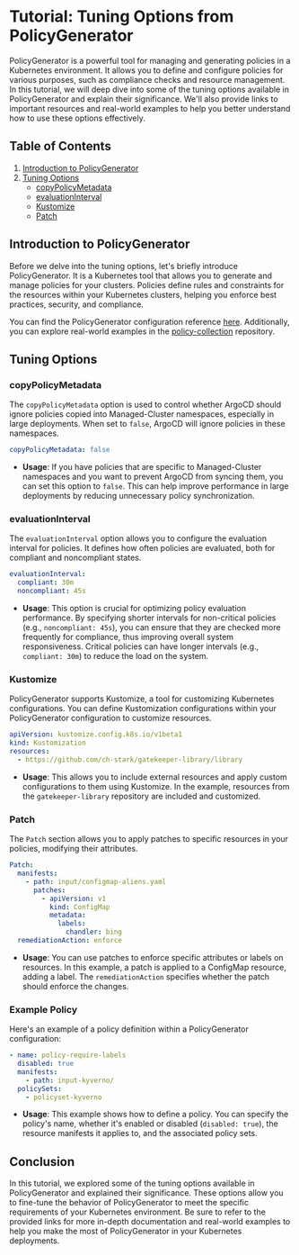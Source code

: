 # Tutorial: Tuning Options from PolicyGenerator

PolicyGenerator is a powerful tool for managing and generating policies in a Kubernetes environment. It allows you to define and configure policies for various purposes, such as compliance checks and resource management. In this tutorial, we will deep dive into some of the tuning options available in PolicyGenerator and explain their significance. We'll also provide links to important resources and real-world examples to help you better understand how to use these options effectively.

## Table of Contents

1. [Introduction to PolicyGenerator](#introduction-to-policygenerator)
2. [Tuning Options](#tuning-options)
    - [copyPolicyMetadata](#copypolicymetadata)
    - [evaluationInterval](#evaluationinterval)
    - [Kustomize](#kustomize)
    - [Patch](#patch)

## Introduction to PolicyGenerator

Before we delve into the tuning options, let's briefly introduce PolicyGenerator. It is a Kubernetes tool that allows you to generate and manage policies for your clusters. Policies define rules and constraints for the resources within your Kubernetes clusters, helping you enforce best practices, security, and compliance.

You can find the PolicyGenerator configuration reference [here](https://github.com/stolostron/policy-generator-plugin/blob/main/docs/policygenerator-reference.yaml). Additionally, you can explore real-world examples in the [policy-collection](https://github.com/open-cluster-management-io/policy-collection/tree/main/policygenerator) repository.

## Tuning Options

### copyPolicyMetadata

The `copyPolicyMetadata` option is used to control whether ArgoCD should ignore policies copied into Managed-Cluster namespaces, especially in large deployments. When set to `false`, ArgoCD will ignore policies in these namespaces.

```yaml
copyPolicyMetadata: false
```

- **Usage**: If you have policies that are specific to Managed-Cluster namespaces and you want to prevent ArgoCD from syncing them, you can set this option to `false`. This can help improve performance in large deployments by reducing unnecessary policy synchronization.

### evaluationInterval

The `evaluationInterval` option allows you to configure the evaluation interval for policies. It defines how often policies are evaluated, both for compliant and noncompliant states.

```yaml
evaluationInterval:
  compliant: 30m
  noncompliant: 45s
```

- **Usage**: This option is crucial for optimizing policy evaluation performance. By specifying shorter intervals for non-critical policies (e.g., `noncompliant: 45s`), you can ensure that they are checked more frequently for compliance, thus improving overall system responsiveness. Critical policies can have longer intervals (e.g., `compliant: 30m`) to reduce the load on the system.

### Kustomize

PolicyGenerator supports Kustomize, a tool for customizing Kubernetes configurations. You can define Kustomization configurations within your PolicyGenerator configuration to customize resources.

```yaml
apiVersion: kustomize.config.k8s.io/v1beta1
kind: Kustomization
resources:
  - https://github.com/ch-stark/gatekeeper-library/library
```

- **Usage**: This allows you to include external resources and apply custom configurations to them using Kustomize. In the example, resources from the `gatekeeper-library` repository are included and customized.

### Patch

The `Patch` section allows you to apply patches to specific resources in your policies, modifying their attributes.

```yaml
Patch:
  manifests:
    - path: input/configmap-aliens.yaml
      patches:
        - apiVersion: v1
          kind: ConfigMap
          metadata:
            labels:
              chandler: bing
  remediationAction: enforce
```

- **Usage**: You can use patches to enforce specific attributes or labels on resources. In this example, a patch is applied to a ConfigMap resource, adding a label. The `remediationAction` specifies whether the patch should enforce the changes.

### Example Policy

Here's an example of a policy definition within a PolicyGenerator configuration:

```yaml
- name: policy-require-labels
  disabled: true
  manifests:
    - path: input-kyverno/
  policySets:
    - policyset-kyverno
```

- **Usage**: This example shows how to define a policy. You can specify the policy's name, whether it's enabled or disabled (`disabled: true`), the resource manifests it applies to, and the associated policy sets.

## Conclusion

In this tutorial, we explored some of the tuning options available in PolicyGenerator and explained their significance. These options allow you to fine-tune the behavior of PolicyGenerator to meet the specific requirements of your Kubernetes environment. Be sure to refer to the provided links for more in-depth documentation and real-world examples to help you make the most of PolicyGenerator in your Kubernetes deployments.
